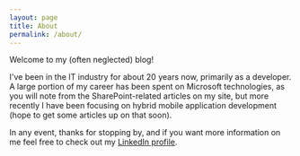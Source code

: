 ```yaml
---
layout: page
title: About
permalink: /about/
---
```


Welcome to my (often neglected) blog!  

I've been in the IT industry for about 20 years now, primarily as a developer.  
A large portion of my career has been spent on Microsoft technologies, as you will
note from the SharePoint-related articles on my site, but more recently I have been
focusing on hybrid mobile application development (hope to get some articles up
on that soon).

In any event, thanks for stopping by, and if you want more information on me
feel free to check out my [LinkedIn profile](https://www.linkedin.com/in/bryannapier).
